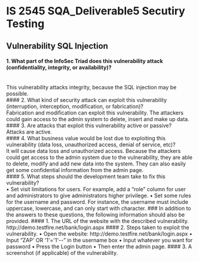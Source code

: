 # IS 2545 SQA_Deliverable5 Secutiry Testing<br>

## Vulnerability SQL Injection<br>
#### 1. What part of the InfoSec Triad does this vulnerability attack (confidentiality, integrity, or availability)?
<br>
This vulnerability attacks integrity, because the SQL injection may be possible.<br>
#### 2. What kind of security attack can exploit this vulnerability (interruption, interception, modification, or fabrication)?<br>
	Fabrication and modification can exploit this vulnerability. The attackers could gain access to the admin system to delete, insert and make up data. <br>
#### 3. Are attacks that exploit this vulnerability active or passive?<br>
	Attacks are active.<br>
#### 4. What business value would be lost due to exploiting this vulnerability (data loss, unauthorized access, denial of service, etc)?<br>
	It will cause data loss and unauthorized access. Because the attackers could get access to the admin system due to the vulnerability, they are able to delete, modify and add new data into the system. They can also easily get some confidential information from the admin page.<br>
#### 5. What steps should the development team take to fix this vulnerability?<br>
•	Set visit limitations for users. For example, add a “role” column for user and administrators to give administrators higher privilege.
•	Set some rules for the username and password. For instance, the username must include uppercase, lowercase, and can only start with character. 
### In addition to the answers to these questions, the following information should also be provided.
#### 1.	The URL of the website with the described vulnerability.
	http://demo.testfire.net/bank/login.aspx
#### 2.	Steps taken to exploit the vulnerability.
•	Open the website: http://demo.testfire.net/bank/login.aspx
•	Input “ZAP' OR '1'='1'--” in the username box
•	Input whatever you want for password
•	Press the Login button
•	Then enter the admin page.
#### 3.	A screenshot (if applicable) of the vulnerability.








